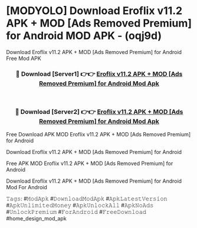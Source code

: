 # [MODYOLO] Download Eroflix v11.2 APK + MOD [Ads Removed Premium] for Android MOD APK - (oqj9d)
Download Eroflix v11.2 APK + MOD [Ads Removed Premium] for Android Free Mod APK

<div align="center">
<h3>🔴 Download [Server1] 👉👉 <a href="https://apk-comot.site?title=Eroflix_v11.2_APK_+_MOD_[Ads_Removed_Premium]_for_Android">Eroflix v11.2 APK + MOD [Ads Removed Premium] for Android Mod Apk</a></h3><br>

<h3>🔴 Download [Server2] 👉👉 <a href="https://apk-comot.site?title=Eroflix_v11.2_APK_+_MOD_[Ads_Removed_Premium]_for_Android">Eroflix v11.2 APK + MOD [Ads Removed Premium] for Android Mod Apk</a></h3>
</div>


Free Download APK MOD Eroflix v11.2 APK + MOD [Ads Removed Premium] for Android

Download Eroflix v11.2 APK + MOD [Ads Removed Premium] for Android 

Free APK MOD Eroflix v11.2 APK + MOD [Ads Removed Premium] for Android 

Download Eroflix v11.2 APK + MOD [Ads Removed Premium] for Android Mod For Android

𝚃𝚊𝚐𝚜: #𝙼𝚘𝚍𝙰𝚙𝚔 #𝙳𝚘𝚠𝚗𝚕𝚘𝚊𝚍𝙼𝚘𝚍𝙰𝚙𝚔 #𝙰𝚙𝚔𝙻𝚊𝚝𝚎𝚜𝚝𝚅𝚎𝚛𝚜𝚒𝚘𝚗 #𝙰𝚙𝚔𝚄𝚗𝚕𝚒𝚖𝚒𝚝𝚎𝚍𝙼𝚘𝚗𝚎𝚢 #𝙰𝚙𝚔𝚄𝚗𝚕𝚘𝚌𝚔𝙰𝚕𝚕 #𝙰𝚙𝚔𝙽𝚘𝙰𝚍𝚜 #𝚄𝚗𝚕𝚘𝚌𝚔𝙿𝚛𝚎𝚖𝚒𝚞𝚖 #𝙵𝚘𝚛𝙰𝚗𝚍𝚛𝚘𝚒𝚍 #𝙵𝚛𝚎𝚎𝙳𝚘𝚠𝚗𝚕𝚘𝚊𝚍 #home_design_mod_apk